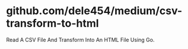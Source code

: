 # github.com/dele454/medium/csv-transform-to-html

Read A CSV File And Transform Into An HTML File Using Go.